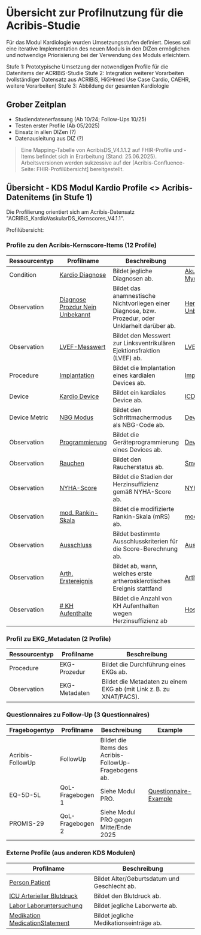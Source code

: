 # Übersicht zur Profilnutzung für die Acribis-Studie
Für das Modul Kardiologie wurden Umsetzungsstufen definiert. Dieses soll eine iterative Implementation des neuen Moduls in den DIZen ermöglichen und notwendige Priorisierung bei der Verwendung des Moduls erleichtern.

Stufe 1: Prototypische Umsetzung der notwendigen Profile für die Datenitems der ACRIBiS-Studie
Stufe 2: Integration weiterer Vorarbeiten (vollständiger Datensatz aus ACRIBiS, HiGHmed Use Case Cardio, CAEHR, weitere Vorarbeiten)
Stufe 3: Abbildung der gesamten Kardiologie

## Grober Zeitplan
- Studiendatenerfassung     (Ab 10/24; Follow-Ups 10/25)
- Testen erster Profile     (Ab 05/2025)
- Einsatz in allen DIZen    (?)
- Datenausleitung aus DIZ   (?)

> Eine Mapping-Tabelle von AcribisDS_V4.1.1.2 auf FHIR-Profile und -Items befindet sich in Erarbeitung (Stand: 25.06.2025). Arbeitsversionen werden sukzessive auf der [Acribis-Confluence-Seite: FHIR-Profilübersicht] bereitgestellt. 

## Übersicht - KDS Modul Kardio Profile <> Acribis-Datenitems (in Stufe 1)
Die Profilierung orientiert sich am Acribis-Datensatz "ACRIBiS_KardioVaskularDS_Kernscores_V4.1.1".

Profilübersicht:
### Profile zu den Acribis-Kernscore-Items (12 Profile)

| Ressourcentyp      | Profilname         | Beschreibung                                                                 | Examples |
|--------------------|--------------------|------------------------------------------------------------------------------|----------|
| Condition          | [Kardio Diagnose](https://simplifier.net/mii-erweiterungsmodul-kardiologie/mii_pr_kardio_condition_diagnose) | Bildet jegliche Diagnosen ab. | [Akuter Myokardinfarkt](https://simplifier.net/mii-erweiterungsmodul-kardiologie/beispiel-kardio-diagnose-liegt-vor) |
| Observation        | [Diagnose Prozdur Nein Unbekannt](https://simplifier.net/mii-erweiterungsmodul-kardiologie/mii_pr_kardio_diagnose_nein_unbekannt) | Bildet das anamnestische Nichtvorliegen einer Diagnose, bzw. Prozedur, oder Unklarheit darüber ab. | [Herzinsuffizienz Unbekannt]() | [Keine Koronarintervention mit PCI/Stent]() |
| Observation        | [LVEF-Messwert](https://simplifier.net/mii-erweiterungsmodul-kardiologie/mii_pr_kardio_observation_linksventrikulaere_ejektionsfraktion)     | Bildet den Messwert zur Linksventrikulären Ejektionsfraktion (LVEF) ab.     | [LVEF](https://simplifier.net/mii-erweiterungsmodul-kardiologie/example-lvef) |
| Procedure          | [Implantation](https://simplifier.net/mii-erweiterungsmodul-kardiologie/mii_pr_kardio_kardiale_deviceimplantation)       | Bildet die Implantation eines kardialen Devices ab.                         | [Implantation](https://simplifier.net/mii-erweiterungsmodul-kardiologie/mii-exa-kardio-kardiale-deviceimplantation-icd) |
| Device             | [Kardio Device](https://simplifier.net/mii-erweiterungsmodul-kardiologie/mii_pr_kardio_device)      | Bildet ein kardiales Device ab.                                             | [ICD Device](https://simplifier.net/mii-erweiterungsmodul-kardiologie/mii-exa-kardio-device-icd) |
| Device Metric      | [NBG Modus](https://simplifier.net/mii-erweiterungsmodul-kardiologie/mii_pr_kardio_nbg_schrittmachermodus)          | Bildet den Schrittmachermodus als NBG-Code ab.                              | [Device Modus](https://simplifier.net/mii-erweiterungsmodul-kardiologie/mii-exa-kardio-nbg-schrittmachermodus) |
| Observation        | [Programmierung](https://simplifier.net/mii-erweiterungsmodul-kardiologie/mii_pr_kardio_geraeteprogrammierung)     | Bildet die Geräteprogrammierung eines Devices ab.                           | [Device Mode](https://simplifier.net/mii-erweiterungsmodul-kardiologie/mii-exa-kardio-geraeteprogrammierung-vvi) |
| Observation        | [Rauchen](https://simplifier.net/mii-erweiterungsmodul-kardiologie/mii_pr_kardio_observation_rauchen)            | Bildet den Raucherstatus ab.                                                | [Smoking Status](https://simplifier.net/mii-erweiterungsmodul-kardiologie/example-kardio-observation-rauchen) |
| Observation        | [NYHA-Score](https://simplifier.net/mii-erweiterungsmodul-kardiologie/mii_pr_kardio_score_nyha)         | Bildet die Stadien der Herzinsuffizienz gemäß NYHA-Score ab.                | [NYHA-Score](https://simplifier.net/mii-erweiterungsmodul-kardiologie/example-kardio-nyha) |
| Observation        | [mod. Rankin-Skala](https://simplifier.net/mii-erweiterungsmodul-kardiologie/mii_pr_kardio_score_modifizierte_rankin_skala)       | Bildet die modifizierte Rankin-Skala (mRS) ab.                              | [mod. Ranking Skala](https://simplifier.net/mii-erweiterungsmodul-kardiologie/example-kardio-mrs) |
| Observation        | [Ausschluss](https://simplifier.net/mii-erweiterungsmodul-kardiologie/mii_pr_kardio_observation_ausschluss_scoreberechnung)         | Bildet bestimmte Ausschlusskriterien für die Score-Berechnung ab.           | [Ausschlusskriterium](https://simplifier.net/mii-erweiterungsmodul-kardiologie/mii-exa-kardio-observation-ausschluss-scoreberechnung) |
| Observation        | [Arth. Erstereignis](https://simplifier.net/mii-erweiterungsmodul-kardiologie/mii_pr_kardio_observation_atherosklerotisches_erstereignis) | Bildet ab, wann, welches erste artherosklerotisches Ereignis stattfand      | [Arth. Erstereignis](https://simplifier.net/mii-erweiterungsmodul-kardiologie/mii-exa-kardio-observation-atherosklerotisches-erstereignis) |
| Observation        | [# KH Aufenthalte](https://simplifier.net/mii-erweiterungsmodul-kardiologie/mii_pr_kardio_observation_anzahl_kh_aufenthalte_wg_hf)   | Bildet die Anzahl von KH Aufenthalten wegen Herzinsuffizienz ab             | [Hospital Admission](https://simplifier.net/mii-erweiterungsmodul-kardiologie/mii-exa-kardio-observation-anzahl-kh-aufenthalte-wg-hf) |

### Profil zu EKG_Metadaten (2 Profile)

| Ressourcentyp   | Profilname      | Beschreibung                                                               |
|-----------------|-----------------|----------------------------------------------------------------------------|
| Procedure       | EKG-Prozedur    | Bildet die Durchführung eines EKGs ab.                                     |
| Observation     | EKG-Metadaten   | Bildet die Metadaten zu einem EKG ab (mit Link z. B. zu XNAT/PACS).        |

### Questionnaires zu Follow-Up (3 Questionnaires)

| Fragebogentyp     | Profilname         | Beschreibung                                         | Example |
|-------------------|--------------------|------------------------------------------------------|---------|
| Acribis-FollowUp  | FollowUp           | Bildet die Items des Acribis-FollowUp-Fragebogens ab.||
| EQ-5D-5L          | QoL-Fragebogen 1   | Siehe Modul PRO.                                     | [Questionnaire-Example](https://simplifier.net/MII-Erweiterungsmodul-PRO-2025/mii-qst-pro-eq-5d-5l/~overview)|
| PROMIS-29         | QoL-Fragebogen 2   | Siehe Modul PRO gegen Mitte/Ende 2025                ||

### Externe Profile (aus anderen KDS Modulen)

| Profilname                                                                                                                             | Beschreibung                                 |
|----------------------------------------------------------------------------------------------------------------------------------------|----------------------------------------------|
| [Person Patient](https://simplifier.net/mii-basismodul-person-2024/mii_pr_person_patient)                                              | Bildet Alter/Geburtsdatum und Geschlecht ab. |
| [ICU Arterieller Blutdruck](https://simplifier.net/medizininformatikinitiative-modul-intensivmedizin/mii_pr_icu_arterieller_blutdruck) | Bildet den Blutdruck ab.                     |
| [Labor Laboruntersuchung](https://simplifier.net/mii-basismodul-labor-2025/mii_pr_labor_laboruntersuchung)                             | Bildet jegliche Laborwerte ab.               |
| [Medikation MedicationStatement](https://simplifier.net/mii-basismodul-medikation-2024/mii_pr_medikation_medicationstatement)          | Bildet jegliche Medikationseinträge ab.      |

